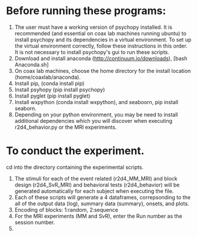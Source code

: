 # Before running these programs:
1. The user must have a working version of psychopy installed. It is recommended (and essential on coax lab machines running ubuntu) to install psychopy and its dependencies in a virtual environment. To set up the virtual environment correctly, follow these instructions in this order. It is not necessary to install psychopy's gui to run these scripts.
2. Download and install anaconda (http://continuum.io/downloads), [bash Anaconda.sh]
3. On coax lab machines, choose the home directory for the install location (home/coaxlab/anaconda). 
4. Install pip, (conda install pip)
5. Install psyhopy (pip install psychopy) 
6. Install pyglet (pip install pyglet)
7. Install wxpython (conda install wxpython), and seaboorn, pip install seaborn. 
8. Depending on your python environment, you may be need to install additional dependencies which you will discover when executing r2d4_behavior.py or the MRI experiments.

# To conduct the experiment. 
cd into the directory containing the experimental scripts. 
1. The stimuli for each of the event related (r2d4_MM_MRI) and block design (r2d4_SvR_MRI) and behavioral tests (r2d4_behavior) will be generated automatically for each subject when executing the file. 
2. Each of these scripts will generate a 4 dataframes, correpsonding to the all of the output data (log), summary data (summary), onsets, and plots.  
2. Encoding of blocks: 1:random, 2:sequence
4. For the MRI experiments (MM and SvR), enter the Run number as the session number. 
5. 
